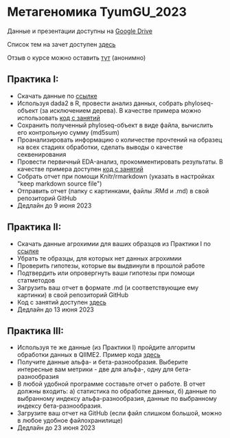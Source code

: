 # Метагеномика TyumGU_2023

Данные и презентации доступны на [Google Drive](https://drive.google.com/drive/folders/1hz8juRhOZ1xTNPb6A-U5zbF_8Fq5CYiG)

Список тем на зачет доступен [здесь](/list_of_topics.md)

Отзыв о курсе можно оставить [тут](https://forms.gle/8NaUHWvh5KS7gNNd8) (анонимно)

## Практика I:

* Скачать данные по [ссылке](https://drive.google.com/file/d/1vdaeJkCUwSFO5bM2muL6Xeoajrg70JSo/)
* Используя dada2 в R, провести анализ данных, собрать phyloseq-объект (за исключением дерева). В качестве примера можно использовать [код с занятий](/dada2_processing.md)
* Сохранить полученный phyloseq-объект в виде файла, вычислить его контрольную сумму (md5sum)
* Проанализировать информацию о количестве прочтений на образец на всех стадиях обработки, сделать выводы о качестве секвенирования
* Провести первичный EDA-анализ, прокомментировать результаты. В качестве примера доступен [код с занятий](/Basic_EDA.md)
* Собрать отчет при помощи Knitr/rmarkdown (указать в настройках "keep markdown source file")
* Отправить отчет (папку с картинками, файлы .RMd и .md) в свой репозиторий GitHub
* Дедлайн до 9 июня 2023

## Практика II:

* Скачать данные агрохимии для ваших образцов из Практики I по [ссылке](https://drive.google.com/file/d/1BxxkScU8GyPSoKdeKnA-SG3gVdExS2zK/view?usp=sharing)
* Убрать те образцы, для которых нет данных агрохимии
* Проверить гипотезы, которые вы выдвинули в прошлой работе
* Подтвердить или опровергнуть ваши гипотезы при помощи статметодов
* Загрузить ваш отчет в формате .md (и соответствующие ему картинки) в свой репозиторий GitHub
* Код с занятий доступен [здесь](/Tests_and_Hypotheses.md)
* Дедлайн до 13 июня 2023

## Практика III:

* Используя те же данные (из Практики I) пройдите алгоритм обработки данных в QIIME2. Пример кода [здесь](/QIIME2.ipynb)
* Получите данные альфа- и бета-разнообразия. Выберите интересные вам метрики - две для альфа-, одну для бета-разнообразия
* В любой удобной программе составьте отчет о работе. В отчет должны входить: а) статистика по обработке данных, б) данные по выбранному индексу альфа-разнообразия, данные по выбранному индексу бета-разнообразия.
* Загрузите ваш отчет на GitHub (если файл слишком большой, можно в любое удобное файлохранилище)
* Дедлайн до 23 июня 2023